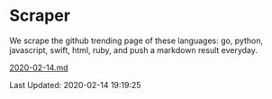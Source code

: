 # Scraper

We scrape the github trending page of these languages: go, python, javascript, swift, html, ruby, and push a markdown result everyday.

[2020-02-14.md](https://github.com/henson/Scraper/blob/master/2020-02-14.md)

Last Updated: 2020-02-14 19:19:25
